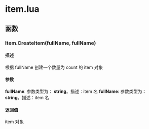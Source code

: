 # item.lua

## 函数

### Item.CreateItem(**fullName**, **fullName**)

#### 描述

根据 fullName 创建一个数量为 count 的 item 对象

#### 参数

**fullName**: 参数类型为： **string**。描述：item 名
**fullName**: 参数类型为： **string**。描述：item 名
#### 返回值

item 对象

